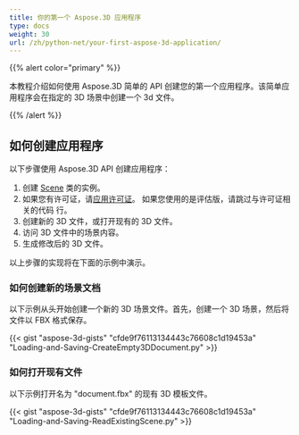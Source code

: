 ```yaml
---
title: 你的第一个 Aspose.3D 应用程序
type: docs
weight: 30
url: /zh/python-net/your-first-aspose-3d-application/
---
```


{{% alert color="primary" %}}

本教程介绍如何使用 Aspose.3D 简单的 API 创建您的第一个应用程序。该简单应用程序会在指定的 3D 场景中创建一个 3d 文件。

{{% /alert %}}

## **如何创建应用程序**

以下步骤使用 Aspose.3D API 创建应用程序：

1. 创建 [Scene](https://reference.aspose.com/3d/zh/python-net/aspose.threed/scene/) 类的实例。
1. 如果您有许可证，请[应用许可证](/3d/zh/python-net/licensing/)。
   如果您使用的是评估版，请跳过与许可证相关的代码 行。
1. 创建新的 3D 文件，或打开现有的 3D 文件。
1. 访问 3D 文件中的场景内容。
1. 生成修改后的 3D 文件。

以上步骤的实现将在下面的示例中演示。

### **如何创建新的场景文档**

以下示例从头开始创建一个新的 3D 场景文件。首先，创建一个 3D 场景，然后将文件以 FBX 格式保存。

{{< gist "aspose-3d-gists" "cfde9f76113134443c76608c1d19453a" "Loading-and-Saving-CreateEmpty3DDocument.py" >}}

### **如何打开现有文件**

以下示例打开名为 "document.fbx" 的现有 3D 模板文件。

{{< gist "aspose-3d-gists" "cfde9f76113134443c76608c1d19453a" "Loading-and-Saving-ReadExistingScene.py" >}}
